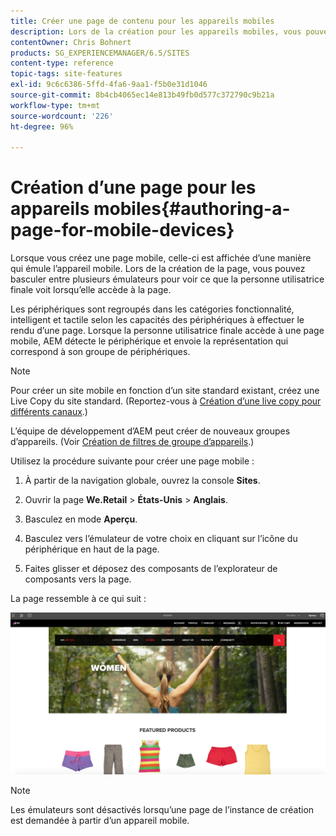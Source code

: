 ```yaml
---
title: Créer une page de contenu pour les appareils mobiles
description: Lors de la création pour les appareils mobiles, vous pouvez basculer entre plusieurs émulateurs pour voir ce que la personne utilisatrice finale voit.
contentOwner: Chris Bohnert
products: SG_EXPERIENCEMANAGER/6.5/SITES
content-type: reference
topic-tags: site-features
exl-id: 9c6c6386-5ffd-4fa6-9aa1-f5b0e31d1046
source-git-commit: 8b4cb4065ec14e813b49fb0d577c372790c9b21a
workflow-type: tm+mt
source-wordcount: '226'
ht-degree: 96%

---
```


# Création d’une page pour les appareils mobiles{#authoring-a-page-for-mobile-devices}

Lorsque vous créez une page mobile, celle-ci est affichée d’une manière qui émule l’appareil mobile. Lors de la création de la page, vous pouvez basculer entre plusieurs émulateurs pour voir ce que la personne utilisatrice finale voit lorsqu’elle accède à la page.

Les périphériques sont regroupés dans les catégories fonctionnalité, intelligent et tactile selon les capacités des périphériques à effectuer le rendu d’une page. Lorsque la personne utilisatrice finale accède à une page mobile, AEM détecte le périphérique et envoie la représentation qui correspond à son groupe de périphériques.

>[!NOTE]
>
>Pour créer un site mobile en fonction d’un site standard existant, créez une Live Copy du site standard. (Reportez-vous à [Création d’une live copy pour différents canaux](/help/sites-administering/msm-livecopy.md).)
>
>L’équipe de développement d’AEM peut créer de nouveaux groupes d’appareils. (Voir [Création de filtres de groupe d’appareils](/help/sites-developing/groupfilters.md).)

Utilisez la procédure suivante pour créer une page mobile :

1. À partir de la navigation globale, ouvrez la console **Sites**.
1. Ouvrir la page **We.Retail** > **États-Unis** > **Anglais**.

1. Basculez en mode **Aperçu**.
1. Basculez vers l’émulateur de votre choix en cliquant sur l’icône du périphérique en haut de la page.
1. Faites glisser et déposez des composants de l’explorateur de composants vers la page.

La page ressemble à ce qui suit :

![mobileipademu](assets/mobileipademu.png)

>[!NOTE]
>
>Les émulateurs sont désactivés lorsqu’une page de l’instance de création est demandée à partir d’un appareil mobile.
